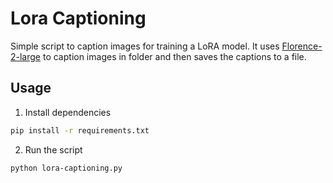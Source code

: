 # Lora Captioning

Simple script to caption images for training a LoRA model. It uses [Florence-2-large](https://huggingface.co/microsoft/Florence-2-large) to caption images in folder and then saves the captions to a file.

## Usage

1. Install dependencies

```bash
pip install -r requirements.txt
```

2. Run the script

```bash
python lora-captioning.py
```
